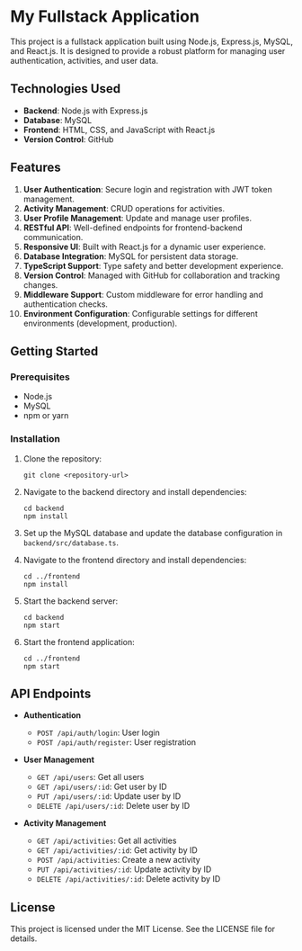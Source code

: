 # My Fullstack Application

This project is a fullstack application built using Node.js, Express.js, MySQL, and React.js. It is designed to provide a robust platform for managing user authentication, activities, and user data.

## Technologies Used

- **Backend**: Node.js with Express.js
- **Database**: MySQL
- **Frontend**: HTML, CSS, and JavaScript with React.js
- **Version Control**: GitHub

## Features

1. **User Authentication**: Secure login and registration with JWT token management.
2. **Activity Management**: CRUD operations for activities.
3. **User Profile Management**: Update and manage user profiles.
4. **RESTful API**: Well-defined endpoints for frontend-backend communication.
5. **Responsive UI**: Built with React.js for a dynamic user experience.
6. **Database Integration**: MySQL for persistent data storage.
7. **TypeScript Support**: Type safety and better development experience.
8. **Version Control**: Managed with GitHub for collaboration and tracking changes.
9. **Middleware Support**: Custom middleware for error handling and authentication checks.
10. **Environment Configuration**: Configurable settings for different environments (development, production).

## Getting Started

### Prerequisites

- Node.js
- MySQL
- npm or yarn

### Installation

1. Clone the repository:
   ```
   git clone <repository-url>
   ```

2. Navigate to the backend directory and install dependencies:
   ```
   cd backend
   npm install
   ```

3. Set up the MySQL database and update the database configuration in `backend/src/database.ts`.

4. Navigate to the frontend directory and install dependencies:
   ```
   cd ../frontend
   npm install
   ```

5. Start the backend server:
   ```
   cd backend
   npm start
   ```

6. Start the frontend application:
   ```
   cd ../frontend
   npm start
   ```

## API Endpoints

- **Authentication**
  - `POST /api/auth/login`: User login
  - `POST /api/auth/register`: User registration

- **User Management**
  - `GET /api/users`: Get all users
  - `GET /api/users/:id`: Get user by ID
  - `PUT /api/users/:id`: Update user by ID
  - `DELETE /api/users/:id`: Delete user by ID

- **Activity Management**
  - `GET /api/activities`: Get all activities
  - `GET /api/activities/:id`: Get activity by ID
  - `POST /api/activities`: Create a new activity
  - `PUT /api/activities/:id`: Update activity by ID
  - `DELETE /api/activities/:id`: Delete activity by ID

## License

This project is licensed under the MIT License. See the LICENSE file for details.